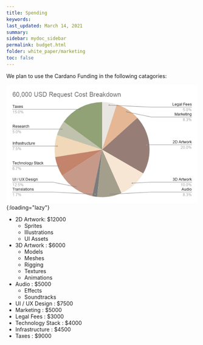 ```yaml
---
title: Spending
keywords: 
last_updated: March 14, 2021
summary: 
sidebar: mydoc_sidebar
permalink: budget.html
folder: white_paper/marketing
toc: false
---
```


We plan to use the Cardano Funding in the following catagories:

![Budget](/assets/images/budget.png){:loading="lazy"}

- 2D Artwork: $12000
    - Sprites
    - Illustrations
    - UI Assets
- 3D Artwork : $6000
    - Models
    - Meshes
    - Rigging
    - Textures
    - Animations
- Audio : $5000
    - Effects
    - Soundtracks
- UI / UX Design : $7500
- Marketing : $5000
- Legal Fees : $3000
- Technology Stack : $4000
- Infrastructure : $4500
- Taxes : $9000